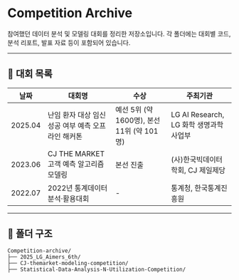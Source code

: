 # Competition Archive

참여했던 데이터 분석 및 모델링 대회를 정리한 저장소입니다.
각 폴더에는 대회별 코드, 분석 리포트, 발표 자료 등이 포함되어 있습니다.

---

## 📅 대회 목록

| 날짜       | 대회명                                                           | 수상                                      | 주최기관                                                       |
|------------|----------------------------------------------------------------|------------------------------------------|-------------------------------------------------------------|
| 2025.04    | 난임 환자 대상 임신 성공 여부 예측 오프라인 해커톤               | 예선 5위 (약 1600명), 본선 11위 (약 101명) | LG AI Research, LG 화학 생명과학사업부                     |
| 2023.06    | CJ THE MARKET 고객 예측 알고리즘 모델링                          | 본선 진출                                 | (사)한국빅데이터학회, CJ 제일제당                           |
| 2022.07    | 2022년 통계데이터 분석·활용대회                                  | -                                        | 통계청, 한국통계진흥원                                      |

---

## 📂 폴더 구조

```
Competition-archive/
├── 2025_LG_Aimers_6th/
├── CJ-themarket-modeling-competition/
├── Statistical-Data-Analysis-N-Utilization-Competition/

```
